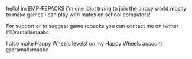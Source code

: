 hello! im EMP-REPACKS i'm one idiot trying to join the piracy world mostly to make games i can play with mates on school computers!

For support or to suggest game repacks you can contact me on twitter @Dramallamaabc

I also make Happy Wheels levels! on my Happy Wheels account @dramallamaabc

<!--- EMP-REPACKS/EMP-REPACKS is a ✨ special ✨ repository because its `README.md` (this file) appears on your GitHub profile.
You can click the Preview link to take a look at your changes.
--->
